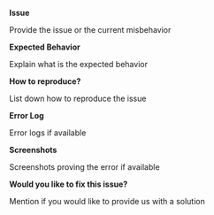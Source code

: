 **Issue**

Provide the issue or the current misbehavior

**Expected Behavior**

Explain what is the expected behavior

**How to reproduce?**

List down how to reproduce the issue

**Error Log**

Error logs if available

**Screenshots**

Screenshots proving the error if available

**Would you like to fix this issue?**

Mention if you would like to provide us with a solution
